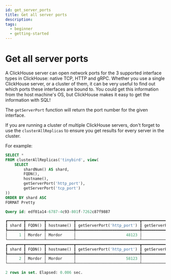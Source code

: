 ```yaml
---
id: get_server_ports
title: Get all server ports
description: 
tags:
  - beginner
  - getting-started
---
```


# Get all server ports

A ClickHouse server can open network ports for the 3 supported interface types in ClickHouse: native TCP, HTTP and gRPC. Whether you use a single ClickHouse server, or a cluster of them, it can be very useful to find out which ports these interfaces are bound to. You could get this information from the host machine's OS, but ClickHouse makes it easy to get the information with SQL!

The `getServerPort` function will return the port number for the given interface.

If you are running a cluster of multiple ClickHouse servers, don't forget to use the `clusterAllReplicas` to ensure you get results for every server in the cluster.

For example:

```sql
SELECT *
FROM clusterAllReplicas('tinybird', view(
    SELECT
        shardNum() AS shard,
        FQDN(),
        hostname(),
        getServerPort('http_port'),
        getServerPort('tcp_port')
))
ORDER BY shard ASC
FORMAT Pretty

Query id: edf01a14-6787-4c93-801f-7262c87f9887

┏━━━━━━━┳━━━━━━━━┳━━━━━━━━━━━━┳━━━━━━━━━━━━━━━━━━━━━━━━━━━━┳━━━━━━━━━━━━━━━━━━━━━━━━━━━┓
┃ shard ┃ FQDN() ┃ hostname() ┃ getServerPort('http_port') ┃ getServerPort('tcp_port') ┃
┡━━━━━━━╇━━━━━━━━╇━━━━━━━━━━━━╇━━━━━━━━━━━━━━━━━━━━━━━━━━━━╇━━━━━━━━━━━━━━━━━━━━━━━━━━━┩
│     1 │ Mordor │ Mordor     │                      48123 │                     49000 │
└───────┴────────┴────────────┴────────────────────────────┴───────────────────────────┘
┏━━━━━━━┳━━━━━━━━┳━━━━━━━━━━━━┳━━━━━━━━━━━━━━━━━━━━━━━━━━━━┳━━━━━━━━━━━━━━━━━━━━━━━━━━━┓
┃ shard ┃ FQDN() ┃ hostname() ┃ getServerPort('http_port') ┃ getServerPort('tcp_port') ┃
┡━━━━━━━╇━━━━━━━━╇━━━━━━━━━━━━╇━━━━━━━━━━━━━━━━━━━━━━━━━━━━╇━━━━━━━━━━━━━━━━━━━━━━━━━━━┩
│     2 │ Mordor │ Mordor     │                      58123 │                     59000 │
└───────┴────────┴────────────┴────────────────────────────┴───────────────────────────┘

2 rows in set. Elapsed: 0.006 sec.
```